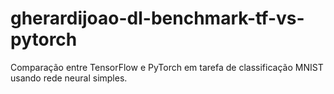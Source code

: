 # gherardijoao-dl-benchmark-tf-vs-pytorch
Comparação entre TensorFlow e PyTorch em tarefa de classificação MNIST usando rede neural simples.
